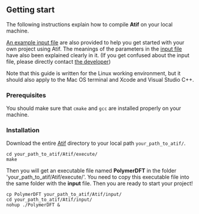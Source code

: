 ## Getting start
The following instructions explain how to compile **Atif** on your local machine. 

[An example input file]('Atif/input/input.dat') are also provided to help you get started with your own project using Atif. The meanings of the parameters in the [input file]('Atif/input/input.dat') have also been explained clearly in it. (If you get confused about the input file, please directly contact [the developer](https://github.com/jiangj-physchem)) 

Note that this guide is written for the Linux working environment, but it should also apply to the Mac OS terminal and Xcode and Visual Studio C++.

### Prerequisites

You should make sure that `cmake` and `gcc` are installed properly on your machine.

### Installation

Download the entire [Atif](Atif) directory to your local path `your_path_to_atif/`.
```
cd your_path_to_atif/Atif/execute/
make
```
Then you will get an executable file named **PolymerDFT** in the folder 'your_path_to_atif/Atif/execute/'. You need to copy this executable file into the same folder with the **input** file. Then you are ready to start your project!
```
cp PolymerDFT your_path_to_atif/Atif/input/
cd your_path_to_atif/Atif/input/
nohup ./PolymerDFT &
```
